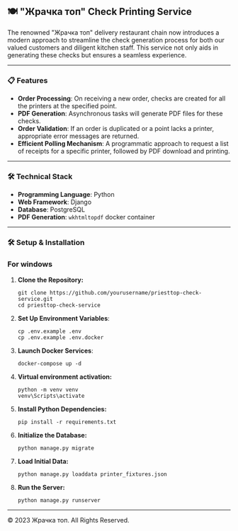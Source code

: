 ## 🍽 "Жрачка топ" Check Printing Service

The renowned "Жрачка топ" delivery restaurant chain now introduces a modern approach to streamline the check generation process for both our valued customers and diligent kitchen staff. This service not only aids in generating these checks but ensures a seamless experience.

---

### 📋 Features

- **Order Processing**: On receiving a new order, checks are created for all the printers at the specified point.
- **PDF Generation**: Asynchronous tasks will generate PDF files for these checks.
- **Order Validation**: If an order is duplicated or a point lacks a printer, appropriate error messages are returned.
- **Efficient Polling Mechanism**: A programmatic approach to request a list of receipts for a specific printer, followed by PDF download and printing.

---

### 🛠 Technical Stack

- **Programming Language**: Python
- **Web Framework**: Django
- **Database**: PostgreSQL
- **PDF Generation**: `wkhtmltopdf` docker container

---


### 🛠 Setup & Installation
### For windows

1. **Clone the Repository:**
    ```
    git clone https://github.com/yourusername/priesttop-check-service.git
    cd priesttop-check-service
    ```
   
2. **Set Up Environment Variables**:
    ```
   cp .env.example .env
   cp .env.example .env.docker
    ```
3. **Launch Docker Services**:
    ```
    docker-compose up -d
    ```
4. **Virtual environment activation:**
    ```
    python -m venv venv
    venv\Scripts\activate
    ```
5. **Install Python Dependencies:**
    ```
    pip install -r requirements.txt
    ```
6. **Initialize the Database:**
    ```
    python manage.py migrate
    ```
7. **Load Initial Data:**
    ```
    python manage.py loaddata printer_fixtures.json
    ```
8. **Run the Server:**
    ```
    python manage.py runserver
    ```
---


© 2023 Жрачка топ. All Rights Reserved.
